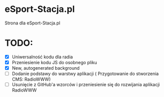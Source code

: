 eSport-Stacja.pl
================

Strona dla eSport-Stacja.pl

TODO:
================
- [x] Uniwersalność kodu dla radia
- [X] Przeniesienie kodu JS do osobnego pliku
- [X] New, autogenerated background
- [ ] Dodanie podstawy do warstwy aplikacji ( Przygotowanie do stworzenia CMS: RadioWWW)
- [ ] Usunięcie z GitHub'a wzorców i przeniesienie się do rozwijania aplikacji RadioWWW
